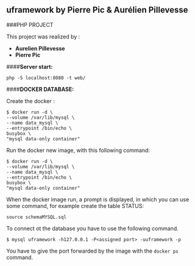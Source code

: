 ## uframework by Pierre Pic & Aurélien Pillevesse

###PHP PROJECT

This project  was realized by :

 - **Aurelien Pillevesse**
 - **Pierre Pic**

####**Server start:**

	php -S localhost:8080 -t web/

####**DOCKER DATABASE:**

Create the docker :

	$ docker run -d \
    --volume /var/lib/mysql \
    --name data_mysql \
    --entrypoint /bin/echo \
    busybox \
    "mysql data-only container"

Run the docker new image, with this following command:

	$ docker run -d \
    --volume /var/lib/mysql \
    --name data_mysql \
    --entrypoint /bin/echo \
    busybox \
    "mysql data-only container"

When the docker image run, a prompt is displayed, in which you can use some command, for example create the table STATUS:
	
	source schemaMYSQL.sql

To connect ot the database you have to use the following command.

	$ mysql uframework -h127.0.0.1 -P<assigned port> -uuframework -p

You have to give the port forwarded by the image with the `docker ps` command. 
